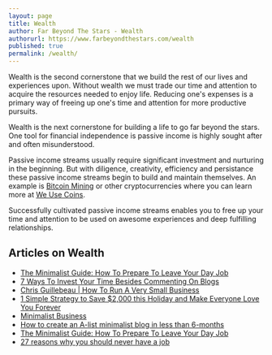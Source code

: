 ```yaml
---
layout: page
title: Wealth
author: Far Beyond The Stars - Wealth
authorurl: https://www.farbeyondthestars.com/wealth
published: true
permalink: /wealth/
---
```


<p>Wealth is the second cornerstone that we build the rest of our lives and experiences upon. Without wealth we must trade our time and attention to acquire the resources needed to enjoy life. Reducing one's expenses is a primary way of freeing up one's time and attention for more productive pursuits.
<p>Wealth is the next cornerstone for building a life to go far beyond the stars. One tool for financial independence is passive income is highly sought after and often misunderstood.
<p>Passive income streams usually require significant investment and nurturing in the beginning. But with diligence, creativity, efficiency and persistance these passive income streams begin to build and maintain themselves. An example is <a href="https://www.bitcoinmining.com">Bitcoin Mining</a> or other cryptocurrencies where you can learn more at <a href="https://www.weusecoins.com">We Use Coins</a>.
<p>Successfully cultivated passive income streams enables you to free up your time and attention to be used on awesome experiences and deep fulfilling relationships.

## Articles on Wealth
<ul>
<li><a href="/the-minimalist-guide-how-to-prepare-to-leave-your-day-job/">The Minimalist Guide: How To Prepare To Leave Your Day Job</a></li>
<li><a href="/7-ways-to-invest-your-time-besides-commenting-on-blogs/">7 Ways To Invest Your Time Besides Commenting On Blogs</a></li>
<li><a href="/chris-guillebeau-how-to-run-a-very-small-business/">Chris Guillebeau | How To Run A Very Small Business</a></li>
<li><a href="/1-simple-strategy-to-save-2000-this-holiday-and-make-everyone-love-you-forever/">1 Simple Strategy to Save $2,000 this Holiday and Make Everyone Love You Forever</a></li>
<li><a href="/minimalist-business/">Minimalist Business</a></li>
<li><a href="/how-to-create-an-a-list-minimalist-blog/">How to create an A-list minimalist blog in less than 6-months</a></li>
<li><a href="/the-minimalist-guide-how-to-prepare-to-leave-your-day-job/">The Minimalist Guide: How To Prepare To Leave Your Day Job</a></li>
<li><a href="/27-reasons-why-you-should-never-have-a-job/">27 reasons why you should never have a job</a></li>
</ul>
